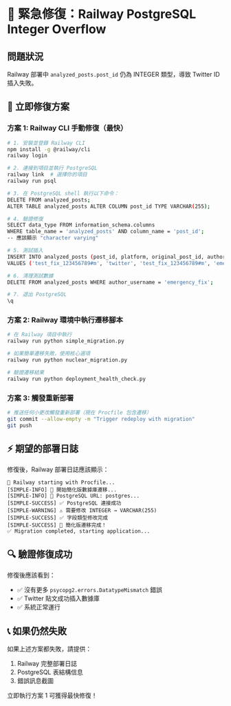 # 🚨 緊急修復：Railway PostgreSQL Integer Overflow

## 問題狀況
Railway 部署中 `analyzed_posts.post_id` 仍為 INTEGER 類型，導致 Twitter ID 插入失敗。

## 🔧 立即修復方案

### 方案 1: Railway CLI 手動修復（最快）

```bash
# 1. 安裝並登錄 Railway CLI
npm install -g @railway/cli
railway login

# 2. 連接到項目並執行 PostgreSQL
railway link  # 選擇你的項目
railway run psql

# 3. 在 PostgreSQL shell 執行以下命令：
DELETE FROM analyzed_posts;
ALTER TABLE analyzed_posts ALTER COLUMN post_id TYPE VARCHAR(255);

# 4. 驗證修復
SELECT data_type FROM information_schema.columns 
WHERE table_name = 'analyzed_posts' AND column_name = 'post_id';
-- 應該顯示 "character varying"

# 5. 測試插入
INSERT INTO analyzed_posts (post_id, platform, original_post_id, author_username)
VALUES ('test_fix_123456789#m', 'twitter', 'test_fix_123456789#m', 'emergency_fix');

# 6. 清理測試數據
DELETE FROM analyzed_posts WHERE author_username = 'emergency_fix';

# 7. 退出 PostgreSQL
\q
```

### 方案 2: Railway 環境中執行遷移腳本

```bash
# 在 Railway 項目中執行
railway run python simple_migration.py

# 如果簡單遷移失敗，使用核心選項
railway run python nuclear_migration.py

# 驗證遷移結果
railway run python deployment_health_check.py
```

### 方案 3: 觸發重新部署

```bash
# 推送任何小更改觸發重新部署（現在 Procfile 包含遷移）
git commit --allow-empty -m "Trigger redeploy with migration"
git push
```

## ⚡ 期望的部署日誌

修復後，Railway 部署日誌應該顯示：

```
🚀 Railway starting with Procfile...
[SIMPLE-INFO] 🔄 開始簡化版數據庫遷移...
[SIMPLE-INFO] 🐘 PostgreSQL URL: postgres...
[SIMPLE-SUCCESS] ✅ PostgreSQL 連接成功
[SIMPLE-WARNING] ⚠️ 需要修改 INTEGER → VARCHAR(255)
[SIMPLE-SUCCESS] ✅ 字段類型修改完成
[SIMPLE-SUCCESS] 🎉 簡化版遷移完成！
✅ Migration completed, starting application...
```

## 🔍 驗證修復成功

修復後應該看到：
- ✅ 沒有更多 `psycopg2.errors.DatatypeMismatch` 錯誤
- ✅ Twitter 貼文成功插入數據庫
- ✅ 系統正常運行

## 📞 如果仍然失敗

如果上述方案都失敗，請提供：
1. Railway 完整部署日誌
2. PostgreSQL 表結構信息
3. 錯誤訊息截圖

立即執行方案 1 可獲得最快修復！